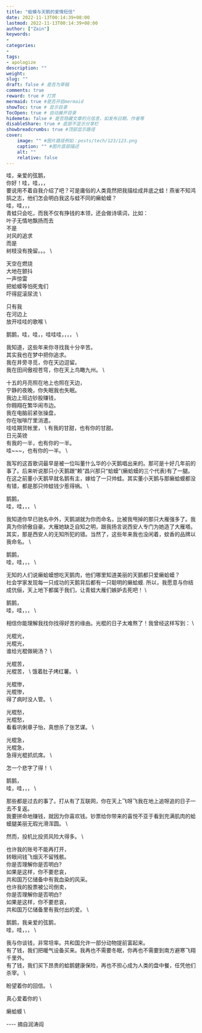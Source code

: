 ```yaml
---
title: "蛤蟆与天鹅的爱情短信"
date: 2022-11-13T00:14:39+08:00
lastmod: 2022-11-13T00:14:39+08:00
author: ["Zain"]
keywords: 
- 
categories: 
- 
tags: 
- apologize
description: ""
weight:
slug: ""
draft: false # 是否为草稿
comments: true
reward: true # 打赏
mermaid: true #是否开启mermaid
showToc: true # 显示目录
TocOpen: true # 自动展开目录
hidemeta: false # 是否隐藏文章的元信息，如发布日期、作者等
disableShare: true # 底部不显示分享栏
showbreadcrumbs: true #顶部显示路径
cover:
    image: "" #图片路径例如：posts/tech/123/123.png
    caption: "" #图片底部描述
    alt: ""
    relative: false
---
```




哇，亲爱的弦鹅，     \
你好！哇，哇，，，        \
要说用不着自我介绍了吧？可是庸俗的人类竟然把我描绘成井底之蛙！燕雀不知鸿鹄之志，他们怎会明白我这与蛙不同的癞蛤蟆？   \
哇，哇，，，       \
青蛙只会吃，而我不仅有挣钱的本领，还会做诗填词，比如：    \
叶子无情地飘扬而去  \
不是    \
对风的追求   \
而是        \
树枝没有挽留。。。   \

天空在燃烧    \
大地在颤抖    \
一声惊雷        \
把蛤蟆等怕死鬼们     \
吓得屁滚尿流      \

只有我             \
在河边上          \
放开哇哇的歌喉       \

鹅鹅，哇，哇，，哇哇哇，，，，      \

我知道，这些年来你寻找我十分辛苦。     \
其实我也在梦中把你追求。         \
我在井旁寻觅，你在天边逗留。         \
我在田间傲视苍穹，你在天上鸟瞰九州。     \

十五的月亮照在地上也照在天边，       \
宁静的夜晚，你失眠我也失眠。     \
我边上班边钞股赚钱，          \
你翱翔在繁华闹市边。         \
我在电脑前紧张操盘，          \
你在咖啡厅里消遣。         \
哇哇期货帐里，            \ 
有我的甘甜，也有你的甘甜。      \
日元英镑                   \
有我的一半，也有你的一半。       \
哇~~~，也有你的一半。       \

我写的这首歌词最早是被一位叫董什么华的小天鹅唱出来的。那可是十好几年前的事了。后来听说那只小天鹅跟“赖”昌兴那只“蛤蟆”(癞蛤蟆的三个代表)有了一腿。在这之前董小天鹅早就名鹅有主，嫁给了一只帅蛙。其实董小天鹅与那癞蛤蟆都没有错，都是那只帅蛙钱少惹得祸。      \

鹅鹅，       \
哇，哇，，，      \

我知道你早已驰名中外，天鹅湖就为你而命名，比被我甩掉的那只大雁强多了。我真为你骄傲自豪。大雁她缺乏自知之明，跟我扬言说西安人专门为她造了大雁塔。其实，那是西安人的无知所犯的错。当然了，这些年来我也没闲着，蚊香的品牌以我命名。       \

鹅鹅，           \
哇，哇，，，        \

无知的人们说癞蛤蟆想吃天鹅肉，他们哪里知道美丽的天鹅都只爱癞蛤蟆？         \
社会学家发现每一只成功的天鹅背后都有一只聪明的癞蛤蟆.
所以，我愿意与你结成伉俪，天上地下都属于我们，让青蛙大雁们嫉妒去死吧！   \

鹅鹅，         \
哇，哇，，，      \

相信你能理解我找你找得好苦的缘由。光棍的日子太难熬了！我曾经这样写到：      \

光棍光，    \
光棍光，      \
谁给光棍做碗汤？     \

光棍苦，            \
光棍苦，           \ 
饿着肚子烤红薯。     \

光棍惨，            \
光棍惨，              \
得了病时没人管。     \

光棍愁，          \
光棍愁，            \
看看巩俐章子怡，真想杀了张艺谋。       \

光棍急，     \
光棍急，        \
急得光棍抓炕席。       \

怎一个悲字了得！        \

鹅鹅，           \
哇，哇，，，      \

那些都是过去的事了。打从有了互联网，你在天上飞呀飞我在地上追呀追的日子一去不复返。        \
我要拼命地赚钱，就因为你喜欢钱。钞票给你带来的喜悦不亚于看到充满肌肉的蛤蟆腿美丽无瑕光滑浑圆。     \

然而，投机比投资风险大得多。 \

也许我的账号不能再打开，      \
转眼间钱飞烟灭不留残骸。   \
你是否理解你是否明白?        \
如果是这样，你不要悲哀，     \
共和国万亿储备中有我血染的风采。    \
也许我的股票被公司倒卖，        \
你是否理解你是否明白?         \
如果是这样，你不要悲哀，         \
共和国万亿储备里有我付出的爱。        \

鹅鹅，我亲爱的弦鹅，          \
哇，哇，，，                \

我与你谈钱，非常坦率。共和国允许一部分动物提前富起来。       \
有了钱，我们把暖气设备买来。我再也不需要冬眠，你再也不需要到南方避寒飞翔千里外。             \
有了钱，我们买下昂贵的蛤鹅健康保险，再也不担心成为人类的盘中餐，任凭他们杀宰。       \



盼望着你的回信。  \


真心爱着你的        \

癞蛤蟆      \



---- 摘自润涛阎





